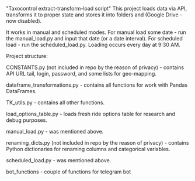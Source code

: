 "Taxocontrol extract-transform-load script"
This project loads data via API, transforms it to proper state and stores it into folders and (Google Drive - now disabled).

It works in manual and scheduled modes.
For manual load some date - run the manual_load.py and input that date (or a date interval).
For scheduled load - run the scheduled_load.py. Loading occurs every day at 9:30 AM.

Project structure:

CONSTANTS.py (not included in repo by the reason of privacy) - contains API URL tail, login, password, and some lists for geo-mapping.

dataframe_transformations.py - contains all functions for work with Pandas DataFrames.

TK_utils.py - contains all other functions.

load_options_table.py - loads fresh ride options table for research and debug purposes.

manual_load.py - was mentioned above.

renaming_dicts.py (not included in repo by the reason of privacy) - contains Python dictionaries for renaming columns and categorical variables.

scheduled_load.py - was mentioned above.

bot_functions - couple of functions for telegram bot